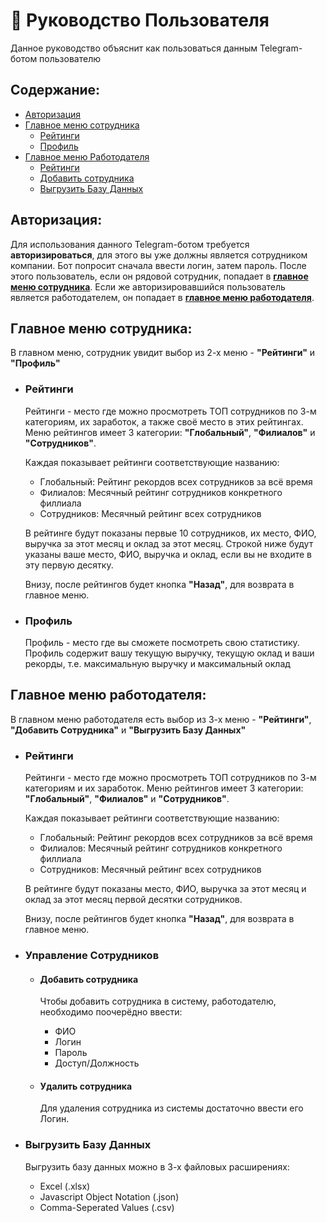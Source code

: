 # 👥 Руководство Пользователя
Данное руководство объяснит как пользоваться данным Telegram-ботом пользователю

## Содержание:
- [Авторизация](#авторизация)
- [Главное меню сотрудника](#главное-меню-сотрудника)
    - [Рейтинги](#рейтинги)
    - [Профиль](#профиль)
- [Главное меню Работодателя](#главное-меню-работодателя)
    - [Рейтинги](#рейтинги-1)
    - [Добавить сотрудника](#добавить-сотрудника)
    - [Выгрузить Базу Данных](#выгрузить-базу-данных)

## Авторизация:
Для использования данного Telegram-ботом требуется **авторизироваться**, для этого вы уже должны является сотрудником компании.
    Бот попросит сначала ввести логин, затем пароль.
    После этого пользователь, если он рядовой сотрудник, попадает в **[главное меню сотрудника](#главное-меню-сотрудника)**.
    Если же авторизировавшийся пользователь является работодателем, он попадает в **[главное меню работодателя](#главное-меню-работодателя)**.

## Главное меню сотрудника:
В главном меню, сотрудник увидит выбор из 2-х меню - **"Рейтинги"** и **"Профиль"**

- ### Рейтинги
    Рейтинги - место где можно просмотреть ТОП сотрудников по 3-м категориям, их заработок, а также своё место в этих рейтингах.
    Меню рейтингов имеет 3 категории: **"Глобальный"**, **"Филиалов"** и **"Сотрудников"**.

    Каждая показывает рейтинги соответствующие названию:
  
  - Глобальный: Рейтинг рекордов всех сотрудников за всё время 
  - Филиалов: Месячный рейтинг сотрудников конкретного филлиала
  - Сотрудников: Месячный рейтинг всех сотрудников 

  В рейтинге будут показаны первые 10 сотрудников, их место, ФИО, выручка за этот месяц и оклад за этот месяц.
  Строкой ниже будут указаны ваше место, ФИО, выручка и оклад, если вы не входите в эту первую десятку.

    Внизу, после рейтингов будет кнопка **"Назад"**, для возврата в главное меню.

- ### Профиль

    Профиль - место где вы сможете посмотреть свою статистику.
    Профиль содержит вашу текущую выручку, текущую оклад и ваши рекорды, т.е. максимальную выручку и максимальный оклад

## Главное меню работодателя:

В главном меню работодателя есть выбор из 3-х меню - **"Рейтинги"**, **"Добавить Сотрудника"** и **"Выгрузить Базу Данных"**

- ### Рейтинги

    Рейтинги - место где можно просмотреть ТОП сотрудников по 3-м категориям и их заработок. 
    Меню рейтингов имеет 3 категории: **"Глобальный"**, **"Филиалов"** и **"Сотрудников"**.

    Каждая показывает рейтинги соответствующие названию:

    - Глобальный: Рейтинг рекордов всех сотрудников за всё время 
    - Филиалов: Месячный рейтинг сотрудников конкретного филлиала
    - Сотрудников: Месячный рейтинг всех сотрудников 

    В рейтинге будут показаны место, ФИО, выручка за этот месяц и оклад за этот месяц первой десятки сотрудников.

    Внизу, после рейтингов будет кнопка **"Назад"**, для возврата в главное меню.

- ### Управление Сотрудников

    - #### Добавить сотрудника
        Чтобы добавить сотрудника в систему, работодателю, необходимо поочерёдно ввести:
        - ФИО
        - Логин
        - Пароль
        - Доступ/Должность

    - #### Удалить сотрудника
        Для удаления сотрудника из системы достаточно ввести его Логин.

- ### Выгрузить Базу Данных

    Выгрузить базу данных можно в 3-х файловых расширениях:
  
    - Excel (.xlsx)
    - Javascript Object Notation (.json)
    - Comma-Seperated Values (.csv)
